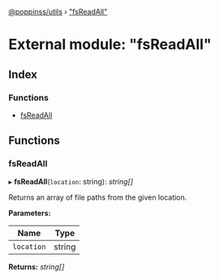[@poppinss/utils](../README.md) › ["fsReadAll"](_fsreadall_.md)

# External module: "fsReadAll"

## Index

### Functions

* [fsReadAll](_fsreadall_.md#fsreadall)

## Functions

###  fsReadAll

▸ **fsReadAll**(`location`: string): *string[]*

Returns an array of file paths from the given location.

**Parameters:**

Name | Type |
------ | ------ |
`location` | string |

**Returns:** *string[]*

